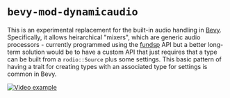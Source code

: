# `bevy-mod-dynamicaudio`

This is an experimental replacement for the built-in audio handling in [Bevy](https://bevyengine.org/).
Specifically, it allows heirarchical "mixers", which are generic audio processors - currently
programmed using the [fundsp](https://github.com/SamiPerttu/fundsp) API but a better long-term
solution would be to have a custom API that just requires that a type can be built from a `rodio::Source`
plus some settings. This basic pattern of having a trait for creating types with an associated type for
settings is common in Bevy.

[![Video example](http://img.youtube.com/vi/zwR3eM_MZSM/0.jpg)](http://www.youtube.com/watch?v=zwR3eM_MZSM "bevy-mod-dynamicaudio example")

